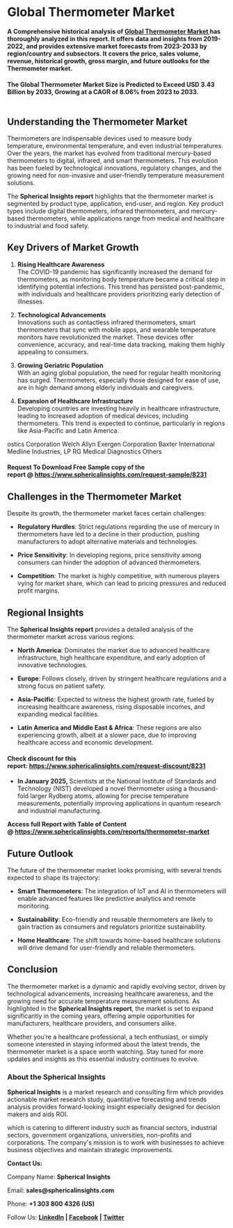 <h1 class="news-post-title">Global Thermometer Market</h1>
<p><strong>A Comprehensive historical analysis of&nbsp;<a href="https://www.sphericalinsights.com/reports/thermometer-market" target="_blank" rel="noreferrer noopener">Global Thermometer Market&nbsp;</a>has thoroughly analyzed in this report. It offers data and insights from 2019-2022, and provides extensive market forecasts from 2023-2033 by region/country and subsectors. It covers the price, sales volume, revenue, historical growth, gross margin, and future outlooks for the Thermometer market.</strong></p>
<h4><strong>The Global Thermometer Market Size is Predicted to Exceed USD 3.43 Billion by 2033, Growing at a CAGR of 8.06% from 2023 to 2033.</strong></h4>
<p><strong><img src="https://www.sphericalinsights.com/images/rd/global-thermometer-market.png" alt="" /></strong></p>
<h2><strong>Understanding the Thermometer Market</strong></h2>
<p>Thermometers are indispensable devices used to measure body temperature, environmental temperature, and even industrial temperatures. Over the years, the market has evolved from traditional mercury-based thermometers to digital, infrared, and smart thermometers. This evolution has been fueled by technological innovations, regulatory changes, and the growing need for non-invasive and user-friendly temperature measurement solutions.</p>
<p>The&nbsp;<strong>Spherical Insights report</strong>&nbsp;highlights that the thermometer market is segmented by product type, application, end-user, and region. Key product types include digital thermometers, infrared thermometers, and mercury-based thermometers, while applications range from medical and healthcare to industrial and food safety.</p>
<h2><strong>Key Drivers of Market Growth</strong></h2>
<ol>
<li>
<p><strong>Rising Healthcare Awareness</strong><br />The COVID-19 pandemic has significantly increased the demand for thermometers, as monitoring body temperature became a critical step in identifying potential infections. This trend has persisted post-pandemic, with individuals and healthcare providers prioritizing early detection of illnesses.</p>
</li>
<li>
<p><strong>Technological Advancements</strong><br />Innovations such as contactless infrared thermometers, smart thermometers that sync with mobile apps, and wearable temperature monitors have revolutionized the market. These devices offer convenience, accuracy, and real-time data tracking, making them highly appealing to consumers.</p>
</li>
<li>
<p><strong>Growing Geriatric Population</strong><br />With an aging global population, the need for regular health monitoring has surged. Thermometers, especially those designed for ease of use, are in high demand among elderly individuals and caregivers.</p>
</li>
<li>
<p><strong>Expansion of Healthcare Infrastructure</strong><br />Developing countries are investing heavily in healthcare infrastructure, leading to increased adoption of medical devices, including thermometers. This trend is expected to continue, particularly in regions like Asia-Pacific and Latin America.</p>
</li>
</ol>
<p>ostics Corporation Welch Allyn Exergen Corporation Baxter International Medline Industries, LP RG Medical Diagnostics Others</p>
<h4>Request To Download Free Sample copy of the report&nbsp;@&nbsp;<a href="https://www.sphericalinsights.com/request-sample/8231">https://www.sphericalinsights.com/request-sample/8231</a></h4>
<h2><strong>Challenges in the Thermometer Market</strong></h2>
<p>Despite its growth, the thermometer market faces certain challenges:</p>
<ul>
<li>
<p><strong>Regulatory Hurdles</strong>: Strict regulations regarding the use of mercury in thermometers have led to a decline in their production, pushing manufacturers to adopt alternative materials and technologies.</p>
</li>
<li>
<p><strong>Price Sensitivity</strong>: In developing regions, price sensitivity among consumers can hinder the adoption of advanced thermometers.</p>
</li>
<li>
<p><strong>Competition</strong>: The market is highly competitive, with numerous players vying for market share, which can lead to pricing pressures and reduced profit margins.</p>
</li>
</ul>
<h2><strong>Regional Insights</strong></h2>
<p>The&nbsp;<strong>Spherical Insights report</strong>&nbsp;provides a detailed analysis of the thermometer market across various regions:</p>
<ul>
<li>
<p><strong>North America</strong>: Dominates the market due to advanced healthcare infrastructure, high healthcare expenditure, and early adoption of innovative technologies.</p>
</li>
<li>
<p><strong>Europe</strong>: Follows closely, driven by stringent healthcare regulations and a strong focus on patient safety.</p>
</li>
<li>
<p><strong>Asia-Pacific</strong>: Expected to witness the highest growth rate, fueled by increasing healthcare awareness, rising disposable incomes, and expanding medical facilities.</p>
</li>
<li>
<p><strong>Latin America and Middle East &amp; Africa</strong>: These regions are also experiencing growth, albeit at a slower pace, due to improving healthcare access and economic development.</p>
</li>
</ul>
<h4>Check discount for this report:&nbsp;<a href="https://www.sphericalinsights.com/request-discount/8231">https://www.sphericalinsights.com/request-discount/8231</a></h4>
<ul>
<li><strong>In January 2025,&nbsp;</strong>Scientists at the National Institute of Standards and Technology (NIST) developed a novel thermometer using a thousand-fold larger Rydberg atoms, allowing for precise temperature measurements, potentially improving applications in quantum research and industrial manufacturing.</li>
</ul>
<p><strong>Access full Report with Table of Content @&nbsp;<a href="https://www.sphericalinsights.com/reports/thermometer-market">https://www.sphericalinsights.com/reports/thermometer-market</a>&nbsp;</strong></p>
<h2><strong>Future Outlook</strong></h2>
<p>The future of the thermometer market looks promising, with several trends expected to shape its trajectory:</p>
<ul>
<li>
<p><strong>Smart Thermometers</strong>: The integration of IoT and AI in thermometers will enable advanced features like predictive analytics and remote monitoring.</p>
</li>
<li>
<p><strong>Sustainability</strong>: Eco-friendly and reusable thermometers are likely to gain traction as consumers and regulators prioritize sustainability.</p>
</li>
<li>
<p><strong>Home Healthcare</strong>: The shift towards home-based healthcare solutions will drive demand for user-friendly and reliable thermometers.</p>
</li>
</ul>
<h2><strong>Conclusion</strong></h2>
<p>The thermometer market is a dynamic and rapidly evolving sector, driven by technological advancements, increasing healthcare awareness, and the growing need for accurate temperature measurement solutions. As highlighted in the&nbsp;<strong>Spherical Insights report</strong>, the market is set to expand significantly in the coming years, offering ample opportunities for manufacturers, healthcare providers, and consumers alike.</p>
<p>Whether you&rsquo;re a healthcare professional, a tech enthusiast, or simply someone interested in staying informed about the latest trends, the thermometer market is a space worth watching. Stay tuned for more updates and insights as this essential industry continues to evolve.</p>
<h3><strong>About the Spherical Insights</strong></h3>
<p><strong>Spherical Insights</strong>&nbsp;is a market research and consulting firm which provides actionable market research study, quantitative forecasting and trends analysis provides forward-looking insight especially designed for decision makers and aids ROI.</p>
<p>which is catering to different industry such as financial sectors, industrial sectors, government organizations, universities, non-profits and corporations. The company's mission is to work with businesses to achieve business objectives and maintain strategic improvements.</p>
<p><strong>Contact Us:</strong></p>
<p>Company Name:&nbsp;<strong>Spherical Insights</strong></p>
<p>Email:&nbsp;<strong>sales@sphericalinsights.com</strong></p>
<p>Phone:&nbsp;<strong>+1 303 800 4326 (US)</strong></p>
<p>Follow Us:&nbsp;<strong><a href="https://www.linkedin.com/company/spherical-insight/"><u>LinkedIn</u></a>&nbsp;|&nbsp;<a href="https://www.facebook.com/sphericalinsights22"><u>Facebook</u></a>&nbsp;|&nbsp;<a href="https://twitter.com/SInsights_US"><u>Twitter</u></a></strong></p>
